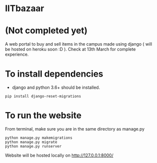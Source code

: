 # IITbazaar
# (Not completed yet)
A web portal to buy and sell items in the campus made using django ( will be hosted on heroku soon :D ). Check at 13th March for complete experience.
# To install dependencies
* django and python 3.6+ should be installed.
```
pip install django-reset-migrations
```
# To run the website
From terminal, make sure you are in the same directory as manage.py
```
python manage.py makemigrations
python manage.py migrate
python manage.py runserver
```
Website will be hosted locally on http://127.0.0.1:8000/
